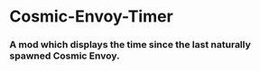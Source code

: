 # Cosmic-Envoy-Timer
### A mod which displays the time since the last naturally spawned Cosmic Envoy.
